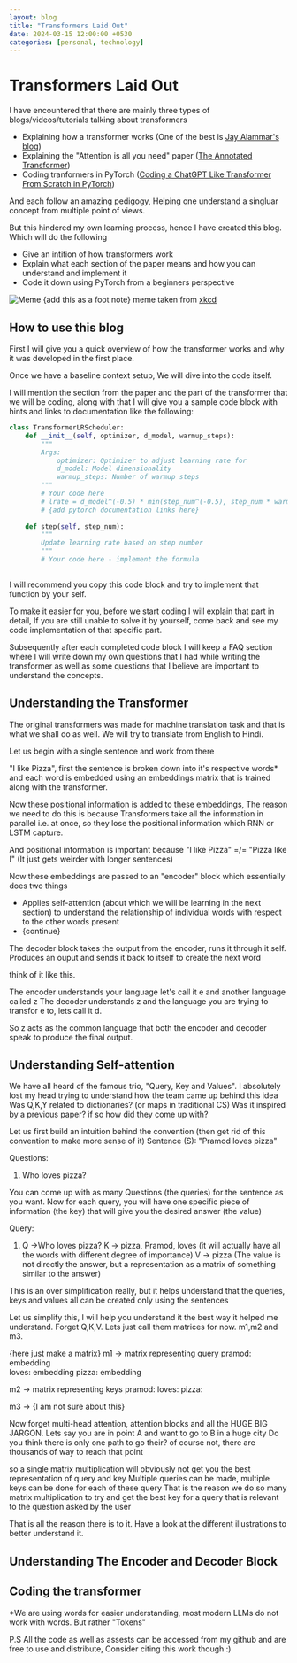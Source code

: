 ```yaml
---
layout: blog
title: "Transformers Laid Out"
date: 2024-03-15 12:00:00 +0530
categories: [personal, technology]
---
```


# Transformers Laid Out

I have encountered that there are mainly three types of blogs/videos/tutorials talking about transformers

* Explaining how a transformer works (One of the best is [Jay Alammar's blog](https://jalammar.github.io/illustrated-transformer/))
* Explaining the "Attention is all you need" paper ([The Annotated Transformer](https://nlp.seas.harvard.edu/annotated-transformer/))
* Coding tranformers in PyTorch ([Coding a ChatGPT Like Transformer From Scratch in PyTorch](https://www.youtube.com/watch?v=C9QSpl5nmrY))

And each follow an amazing pedigogy, Helping one understand a singluar concept from multiple point of views.

But this hindered my own learning process, hence I have created this blog. Which will do the following

<!-- add redirects to each section  -->
* Give an intition of how transformers work
* Explain what each section of the paper means and how you can understand and implement it
* Code it down using PyTorch from a beginners perspective

![Meme](https://imgs.xkcd.com/comics/standards_2x.png)
{add this as a foot note} meme taken from [xkcd](https://xkcd.com/)

## How to use this blog 

First I will give you a quick overview of how the transformer works and why it was developed in the first place. 

Once we have a baseline context setup, We will dive into the code itself.

I will mention the section from the paper and the part of the transformer that we will be coding, along with that I will give you a sample code block with hints and links to documentation like the following:

```python
class TransformerLRScheduler:
    def __init__(self, optimizer, d_model, warmup_steps):
        """
        Args:
            optimizer: Optimizer to adjust learning rate for
            d_model: Model dimensionality
            warmup_steps: Number of warmup steps
        """
        # Your code here
        # lrate = d_model^(-0.5) * min(step_num^(-0.5), step_num * warmup_steps^(-1.5))
        # {add pytorch documentation links here}
        
    def step(self, step_num):
        """
        Update learning rate based on step number
        """
        # Your code here - implement the formula
        
```

I will recommend you copy this code block and try to implement that function by your self. 

To make it easier for you, before we start coding I will explain that part in detail, If you are still unable to solve it by yourself, come back and see my code implementation of that specific part. 

Subsequently after each completed code block I will keep a FAQ section where I will write down my own questions that I had while writing the transformer as well as some questions that I believe are important to understand the concepts.

## Understanding the Transformer 

The original transformers was made for machine translation task and that is what we shall do as well.
We will try to translate from English to Hindi.

Let us begin with a single sentence and work from there

"I like Pizza", first the sentence is broken down into it's respective words* and each word is embedded using an embeddings matrix that is trained along with the transformer. 

Now these positional information is added to these embeddings, 
The reason we need to do this is because Transformers take all the information in parallel i.e. at once, so they lose the positional 
information which RNN or LSTM capture. 

And positional information is important because "I like Pizza" =/= "Pizza like I" (It just gets weirder with longer sentences)

Now these embeddings are passed to an "encoder" block which essentially does two things 
- Applies self-attention (about which we will be learning in the next section) to understand the relationship of individual words with respect to the other words present
- {continue}


The decoder block takes the output from the encoder, runs it through it self. Produces an ouput and sends it back to itself to create the next word

think of it like this. 

The encoder understands your language let's call it e and another language called z 
The decoder understands z and the language you are trying to transfor e to, lets call it d. 

So z acts as the common language that both the encoder and decoder speak to produce the final output. 


## Understanding Self-attention

We have all heard of the famous trio, "Query, Key and Values". I absolutely lost my head trying to understand how the team came up behind this idea 
Was Q,K,Y related to dictionaries? (or maps in traditional CS) Was it inspired by a previous paper? if so how did they come up with?

Let us first build an intuition behind the convention (then get rid of this convention to make more sense of it)
Sentence (S): "Pramod loves pizza"

Questions:
1. Who loves pizza?

You can come up with as many Questions (the queries) for the sentence as you want.
Now for each query, you will have one specific piece of information (the key) that will give you the desired answer (the value)

Query:
1. Q ->Who loves pizza?
K -> pizza, Pramod, loves (it will actually have all the words with different degree of importance)
V -> pizza (The value is not directly the answer, but a representation as a matrix of something similar to the answer)

This is an over simplification really, but it helps understand that the queries, keys and values all can be created only using the sentences

Let us simplify this, I will help you understand it the best way it helped me understand. 
Forget Q,K,V. Lets just call them matrices for now. m1,m2 and m3. 

{here just make a matrix}
m1 -> matrix representing query 
pramod: embedding  
loves: embedding
pizza: embedding

m2 -> matrix representing keys 
pramod:
loves:
pizza:

m3 -> {I am not sure about this}

Now forget multi-head attention, attention blocks and all the HUGE BIG JARGON. 
Lets say you are in point A and want to go to B in a huge city 
Do you think there is only one path to go their? of course not, there are thousands of way to reach that point 

so a single matrix multiplication will obviously not get you the best representation of query and key 
Multiple queries can be made, multiple keys can be done for each of these query 
That is the reason we do so many matrix multiplication to try and get the best key for a query that is relevant to the question asked by the user 

That is all the reason there is to it. Have a look at the different illustrations to better understand it. 


## Understanding The Encoder and Decoder Block 



## Coding the transformer









*We are using words for easier understanding, most modern LLMs do not work with words. But rather "Tokens"

























P.S All the code as well as assests can be accessed from my github and are free to use and distribute, Consider citing this work though :)
